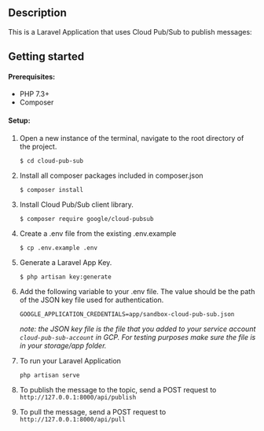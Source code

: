 ## Description

This is a Laravel Application that uses Cloud Pub/Sub to publish messages:

## Getting started

#### Prerequisites:

- PHP 7.3+
- Composer

#### Setup:

1. Open a new instance of the terminal, navigate to the root directory of the project.
    ```
    $ cd cloud-pub-sub
    ```

2. Install all composer packages included in composer.json
    ```
    $ composer install
    ```

3. Install Cloud Pub/Sub client library.
    ```
    $ composer require google/cloud-pubsub
    ```

4. Create a .env file from the existing .env.example
    ```
    $ cp .env.example .env
    ```

5. Generate a Laravel App Key.
    ```
    $ php artisan key:generate
    ```

6. Add the following variable to your .env file. The value should be the path of the JSON key file used for authentication.
    ```
    GOOGLE_APPLICATION_CREDENTIALS=app/sandbox-cloud-pub-sub.json
    ```
   *note: the JSON key file is the file that you added to your service account `cloud-pub-sub-account` in GCP. 
   For testing purposes make sure the file is in your storage/app folder.*

7. To run your Laravel Application
    ```
    php artisan serve
    ```
8. To publish the message to the topic, send a POST request to `http://127.0.0.1:8000/api/publish`

9. To pull the message, send a POST request to `http://127.0.0.1:8000/api/pull`
